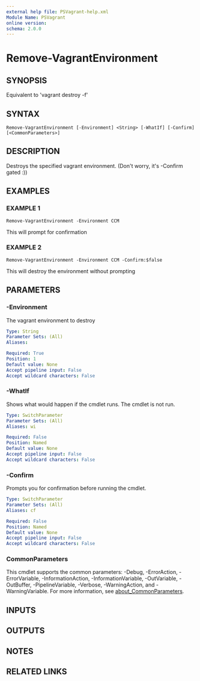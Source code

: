 ```yaml
---
external help file: PSVagrant-help.xml
Module Name: PSVagrant
online version:
schema: 2.0.0
---
```


# Remove-VagrantEnvironment

## SYNOPSIS
Equivalent to 'vagrant destroy -f'

## SYNTAX

```
Remove-VagrantEnvironment [-Environment] <String> [-WhatIf] [-Confirm] [<CommonParameters>]
```

## DESCRIPTION
Destroys the specified vagrant environment.
(Don't worry, it's -Confirm gated :))

## EXAMPLES

### EXAMPLE 1
```
Remove-VagrantEnvironment -Environment CCM
```

This will prompt for confirmation

### EXAMPLE 2
```
Remove-VagrantEnvironment -Environment CCM -Confirm:$false
```

This will destroy the environment without prompting

## PARAMETERS

### -Environment
The vagrant environment to destroy

```yaml
Type: String
Parameter Sets: (All)
Aliases:

Required: True
Position: 1
Default value: None
Accept pipeline input: False
Accept wildcard characters: False
```

### -WhatIf
Shows what would happen if the cmdlet runs.
The cmdlet is not run.

```yaml
Type: SwitchParameter
Parameter Sets: (All)
Aliases: wi

Required: False
Position: Named
Default value: None
Accept pipeline input: False
Accept wildcard characters: False
```

### -Confirm
Prompts you for confirmation before running the cmdlet.

```yaml
Type: SwitchParameter
Parameter Sets: (All)
Aliases: cf

Required: False
Position: Named
Default value: None
Accept pipeline input: False
Accept wildcard characters: False
```

### CommonParameters
This cmdlet supports the common parameters: -Debug, -ErrorAction, -ErrorVariable, -InformationAction, -InformationVariable, -OutVariable, -OutBuffer, -PipelineVariable, -Verbose, -WarningAction, and -WarningVariable. For more information, see [about_CommonParameters](http://go.microsoft.com/fwlink/?LinkID=113216).

## INPUTS

## OUTPUTS

## NOTES

## RELATED LINKS
